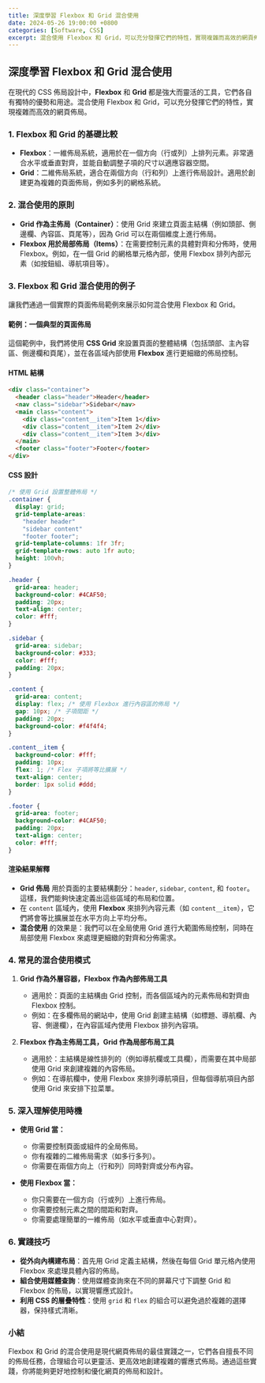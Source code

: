 ```yaml
---
title: 深度學習 Flexbox 和 Grid 混合使用
date: 2024-05-26 19:00:00 +0800
categories: [Software, CSS]
excerpt: 混合使用 Flexbox 和 Grid，可以充分發揮它們的特性，實現複雜而高效的網頁佈局
---
```


## 深度學習 Flexbox 和 Grid 混合使用

在現代的 CSS 佈局設計中，**Flexbox** 和 **Grid** 都是強大而靈活的工具，它們各自有獨特的優勢和用途。混合使用 Flexbox 和 Grid，可以充分發揮它們的特性，實現複雜而高效的網頁佈局。

### 1. Flexbox 和 Grid 的基礎比較

- **Flexbox**：一維佈局系統，適用於在一個方向（行或列）上排列元素。非常適合水平或垂直對齊，並能自動調整子項的尺寸以適應容器空間。
- **Grid**：二維佈局系統，適合在兩個方向（行和列）上進行佈局設計。適用於創建更為複雜的頁面佈局，例如多列的網格系統。

### 2. 混合使用的原則

- **Grid 作為主佈局（Container）**：使用 Grid 來建立頁面主結構（例如頭部、側邊欄、內容區、頁尾等），因為 Grid 可以在兩個維度上進行佈局。
- **Flexbox 用於局部佈局（Items）**：在需要控制元素的具體對齊和分佈時，使用 Flexbox。例如，在一個 Grid 的網格單元格內部，使用 Flexbox 排列內部元素（如按鈕組、導航項目等）。

### 3. Flexbox 和 Grid 混合使用的例子

讓我們通過一個實際的頁面佈局範例來展示如何混合使用 Flexbox 和 Grid。

#### 範例：一個典型的頁面佈局

這個範例中，我們將使用 **CSS Grid** 來設置頁面的整體結構（包括頭部、主內容區、側邊欄和頁尾），並在各區域內部使用 **Flexbox** 進行更細緻的佈局控制。

#### HTML 結構

```html
<div class="container">
  <header class="header">Header</header>
  <nav class="sidebar">Sidebar</nav>
  <main class="content">
    <div class="content__item">Item 1</div>
    <div class="content__item">Item 2</div>
    <div class="content__item">Item 3</div>
  </main>
  <footer class="footer">Footer</footer>
</div>
```

#### CSS 設計

```css
/* 使用 Grid 設置整體佈局 */
.container {
  display: grid;
  grid-template-areas: 
    "header header"
    "sidebar content"
    "footer footer";
  grid-template-columns: 1fr 3fr;
  grid-template-rows: auto 1fr auto;
  height: 100vh;
}

.header {
  grid-area: header;
  background-color: #4CAF50;
  padding: 20px;
  text-align: center;
  color: #fff;
}

.sidebar {
  grid-area: sidebar;
  background-color: #333;
  color: #fff;
  padding: 20px;
}

.content {
  grid-area: content;
  display: flex; /* 使用 Flexbox 進行內容區的佈局 */
  gap: 10px; /* 子項間距 */
  padding: 20px;
  background-color: #f4f4f4;
}

.content__item {
  background-color: #fff;
  padding: 10px;
  flex: 1; /* Flex 子項將等比擴展 */
  text-align: center;
  border: 1px solid #ddd;
}

.footer {
  grid-area: footer;
  background-color: #4CAF50;
  padding: 20px;
  text-align: center;
  color: #fff;
}
```

#### 渲染結果解釋

- **Grid 佈局** 用於頁面的主要結構劃分：`header`, `sidebar`, `content`, 和 `footer`。這樣，我們能夠快速定義出這些區域的布局和位置。
- 在 `content` 區域內，使用 **Flexbox** 來排列內容元素（如 `content__item`），它們將會等比擴展並在水平方向上平均分布。
- **混合使用** 的效果是：我們可以在全局使用 Grid 進行大範圍佈局控制，同時在局部使用 Flexbox 來處理更細緻的對齊和分佈需求。

### 4. 常見的混合使用模式

1. **Grid 作為外層容器，Flexbox 作為內部佈局工具**
   - 適用於：頁面的主結構由 Grid 控制，而各個區域內的元素佈局和對齊由 Flexbox 控制。
   - 例如：在多欄佈局的網站中，使用 Grid 創建主結構（如標題、導航欄、內容、側邊欄），在內容區域內使用 Flexbox 排列內容項。

2. **Flexbox 作為主佈局工具，Grid 作為局部布局工具**
   - 適用於：主結構是線性排列的（例如導航欄或工具欄），而需要在其中局部使用 Grid 來創建複雜的內容佈局。
   - 例如：在導航欄中，使用 Flexbox 來排列導航項目，但每個導航項目內部使用 Grid 來安排下拉菜單。

### 5. 深入理解使用時機

- **使用 Grid 當：**
  - 你需要控制頁面或組件的全局佈局。
  - 你有複雜的二維佈局需求（如多行多列）。
  - 你需要在兩個方向上（行和列）同時對齊或分布內容。

- **使用 Flexbox 當：**
  - 你只需要在一個方向（行或列）上進行佈局。
  - 你需要控制元素之間的間距和對齊。
  - 你需要處理簡單的一維佈局（如水平或垂直中心對齊）。

### 6. 實踐技巧

- **從外向內構建布局**：首先用 Grid 定義主結構，然後在每個 Grid 單元格內使用 Flexbox 來處理具體內容的佈局。
- **組合使用媒體查詢**：使用媒體查詢來在不同的屏幕尺寸下調整 Grid 和 Flexbox 的佈局，以實現響應式設計。
- **利用 CSS 的層疊特性**：使用 `grid` 和 `flex` 的組合可以避免過於複雜的選擇器，保持樣式清晰。

### 小結

Flexbox 和 Grid 的混合使用是現代網頁佈局的最佳實踐之一，它們各自擅長不同的佈局任務，合理組合可以更靈活、更高效地創建複雜的響應式佈局。通過這些實踐，你將能夠更好地控制和優化網頁的佈局和設計。
